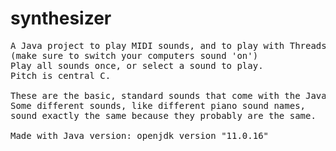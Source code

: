 # synthesizer
<pre>
A Java project to play MIDI sounds, and to play with Threads and inheritance.
(make sure to switch your computers sound 'on')
Play all sounds once, or select a sound to play.
Pitch is central C.

These are the basic, standard sounds that come with the Java MIDI package. 
Some different sounds, like different piano sound names,
sound exactly the same because they probably are the same. 

Made with Java version: openjdk version "11.0.16"
</pre>

